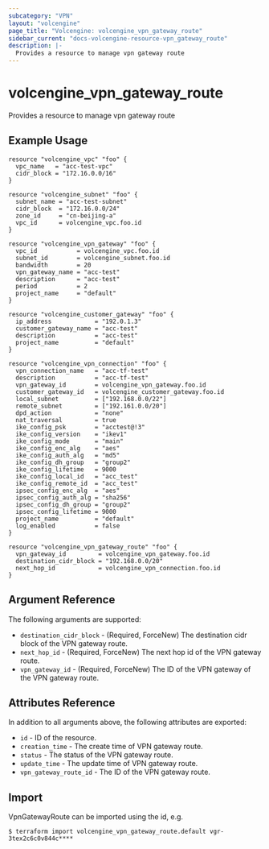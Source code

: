 ```yaml
---
subcategory: "VPN"
layout: "volcengine"
page_title: "Volcengine: volcengine_vpn_gateway_route"
sidebar_current: "docs-volcengine-resource-vpn_gateway_route"
description: |-
  Provides a resource to manage vpn gateway route
---
```

# volcengine_vpn_gateway_route
Provides a resource to manage vpn gateway route
## Example Usage
```hcl
resource "volcengine_vpc" "foo" {
  vpc_name   = "acc-test-vpc"
  cidr_block = "172.16.0.0/16"
}

resource "volcengine_subnet" "foo" {
  subnet_name = "acc-test-subnet"
  cidr_block  = "172.16.0.0/24"
  zone_id     = "cn-beijing-a"
  vpc_id      = volcengine_vpc.foo.id
}

resource "volcengine_vpn_gateway" "foo" {
  vpc_id           = volcengine_vpc.foo.id
  subnet_id        = volcengine_subnet.foo.id
  bandwidth        = 20
  vpn_gateway_name = "acc-test"
  description      = "acc-test"
  period           = 2
  project_name     = "default"
}

resource "volcengine_customer_gateway" "foo" {
  ip_address            = "192.0.1.3"
  customer_gateway_name = "acc-test"
  description           = "acc-test"
  project_name          = "default"
}

resource "volcengine_vpn_connection" "foo" {
  vpn_connection_name   = "acc-tf-test"
  description           = "acc-tf-test"
  vpn_gateway_id        = volcengine_vpn_gateway.foo.id
  customer_gateway_id   = volcengine_customer_gateway.foo.id
  local_subnet          = ["192.168.0.0/22"]
  remote_subnet         = ["192.161.0.0/20"]
  dpd_action            = "none"
  nat_traversal         = true
  ike_config_psk        = "acctest@!3"
  ike_config_version    = "ikev1"
  ike_config_mode       = "main"
  ike_config_enc_alg    = "aes"
  ike_config_auth_alg   = "md5"
  ike_config_dh_group   = "group2"
  ike_config_lifetime   = 9000
  ike_config_local_id   = "acc_test"
  ike_config_remote_id  = "acc_test"
  ipsec_config_enc_alg  = "aes"
  ipsec_config_auth_alg = "sha256"
  ipsec_config_dh_group = "group2"
  ipsec_config_lifetime = 9000
  project_name          = "default"
  log_enabled           = false
}

resource "volcengine_vpn_gateway_route" "foo" {
  vpn_gateway_id         = volcengine_vpn_gateway.foo.id
  destination_cidr_block = "192.168.0.0/20"
  next_hop_id            = volcengine_vpn_connection.foo.id
}
```
## Argument Reference
The following arguments are supported:
* `destination_cidr_block` - (Required, ForceNew) The destination cidr block of the VPN gateway route.
* `next_hop_id` - (Required, ForceNew) The next hop id of the VPN gateway route.
* `vpn_gateway_id` - (Required, ForceNew) The ID of the VPN gateway of the VPN gateway route.

## Attributes Reference
In addition to all arguments above, the following attributes are exported:
* `id` - ID of the resource.
* `creation_time` - The create time of VPN gateway route.
* `status` - The status of the VPN gateway route.
* `update_time` - The update time of VPN gateway route.
* `vpn_gateway_route_id` - The ID of the VPN gateway route.


## Import
VpnGatewayRoute can be imported using the id, e.g.
```
$ terraform import volcengine_vpn_gateway_route.default vgr-3tex2c6c0v844c****
```

